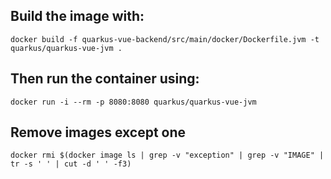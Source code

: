 ## Build the image with:

`docker build -f quarkus-vue-backend/src/main/docker/Dockerfile.jvm -t quarkus/quarkus-vue-jvm .`

## Then run the container using:

`docker run -i --rm -p 8080:8080 quarkus/quarkus-vue-jvm`

## Remove images except one

`docker rmi $(docker image ls | grep -v "exception" | grep -v "IMAGE" | tr -s ' ' | cut -d ' ' -f3)`